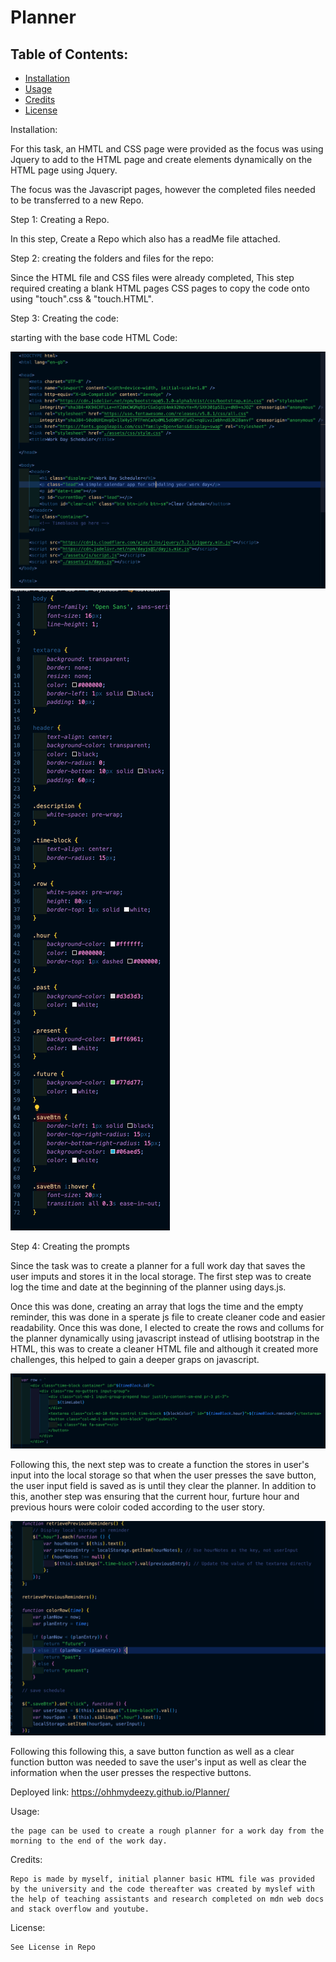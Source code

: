 # Planner

## Table of Contents: 
* [Installation](#installation)
* [Usage](#usage)
* [Credits](#credits)
* [License](#license)

Installation: 

For this task, an HMTL and CSS page were provided as the focus was using Jquery to add to the HTML page and create elements dynamically on the HTML page using Jquery. 

The focus was the Javascript pages, however the completed files needed to be transferred to a new Repo.

Step 1: Creating a Repo. 

In this step, Create a Repo which also has a readMe file attached.

Step 2: creating the folders and files for the repo:

Since the HTML file and CSS files were already completed, This step required creating a blank HTML pages CSS pages to 
copy the code onto using "touch<file name>".css & "touch<file name>.HTML". 

Step 3: Creating the code: 

starting with the base code HTML Code:

![Index HTML starter code](./assets/Images/HTML%20starter.png)
![CSS starter code](./assets/Images/CSS%20starter.png)

Step 4: Creating the prompts

Since the task was to create a planner for a full work day that saves the user imputs and stores it in the local storage. The first step was to  create log the time and date at the beginning of the planner using days.js.

Once this was done, creating an array that logs the time and the empty reminder, this was done in a sperate js file to create cleaner code and easier readability. Once this was done, I elected to create the rows and collums for the planner dynamically using javascript instead of utlising bootstrap in the HTML, this was to create a cleaner HTML file and although it created more challenges, this helped to gain a deeper graps on javascript.


![script for rows](./assets/Images/script%20for%20rows.png)

Following this, the next step was to create a function the stores in user's input into the local storage so that when the user presses the save button, the user input field is saved as is until they clear the planner. In addition to this, another step was ensuring that the current hour, furture hour and previous hours were coloir coded according to the user story.  

![check answer and timer function](./assets/Images/script%20for%20retrieving%20information%20and%20colour%20code.png)

Following this following this, a save button function as well as a clear function button was needed to save the user's input as well as clear the information when the user presses the respective buttons.


Deployed link: https://ohhmydeezy.github.io/Planner/

Usage: 

    the page can be used to create a rough planner for a work day from the morning to the end of the work day.

Credits: 

    Repo is made by myself, initial planner basic HTML file was provided by the university and the code thereafter was created by myslef with the help of teaching assistants and research completed on mdn web docs and stack overflow and youtube. 



License:

    See License in Repo